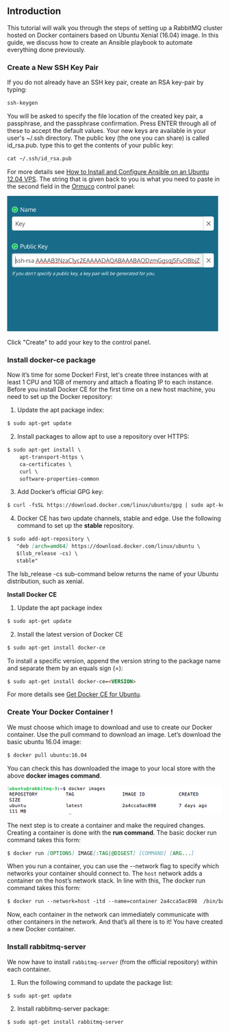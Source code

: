 ## Introduction

This tutorial will walk you through the steps of setting up a RabbitMQ cluster hosted on Docker containers based on Ubuntu Xenial (16.04) image. In this guide, we discuss how to create an Ansible playbook to automate everything done previously.

### Create a New SSH Key Pair

If you do not already have an SSH key pair, create an RSA key-pair by typing:

```markdown
ssh-keygen
```
You will be asked to specify the file location of the created key pair, a passphrase, and the passphrase confirmation. Press ENTER through all of these to accept the default values. Your new keys are available in your user's ~/.ssh directory. The public key (the one you can share) is called id_rsa.pub. type this to get the contents of your public key:

```markdown
cat ~/.ssh/id_rsa.pub
```
For more details see [How to Install and Configure Ansible on an Ubuntu 12.04 VPS](https://www.digitalocean.com/community/tutorials/how-to-install-and-configure-ansible-on-an-ubuntu-12-04-vps). The string that is given back to you is what you need to paste in the second field in the [Ormuco](https://ormuco.com) control panel:

![](KeyPanel.png?raw=true)

Click "Create" to add your key to the control panel. 

### Install docker-ce package

Now it’s time for some Docker! First, let's create three instances with at least 1 CPU and 1GB of memory and attach a floating IP to each instance. Before you install Docker CE for the first time on a new host machine, you need to set up the Docker repository:

1. Update the apt package index:
```markdown
$ sudo apt-get update
```
2. Install packages to allow apt to use a repository over HTTPS:
```markdown
$ sudo apt-get install \
    apt-transport-https \
    ca-certificates \
    curl \
    software-properties-common
```
3. Add Docker’s official GPG key:
```markdown
$ curl -fsSL https://download.docker.com/linux/ubuntu/gpg | sudo apt-key add -
```
4. Docker CE has two update channels, stable and edge. Use the following command to set up the **stable** repository. 
```markdown
$ sudo add-apt-repository \
   "deb [arch=amd64] https://download.docker.com/linux/ubuntu \
   $(lsb_release -cs) \
   stable"
```
The lsb_release -cs sub-command below returns the name of your Ubuntu distribution, such as xenial.

**Install Docker CE**

1. Update the apt package index
```markdown
$ sudo apt-get update
```
2. Install the latest version of Docker CE
```markdown
$ sudo apt-get install docker-ce
```
To install a specific version, append the version string to the package name and separate them by an equals sign (=):
```markdown
$ sudo apt-get install docker-ce=<VERSION>
```

For more details see [Get Docker CE for Ubuntu](https://docs.docker.com/engine/installation/linux/docker-ce/ubuntu/).

### Create Your Docker Container !

We must choose which image to download and use to create our Docker container. Use the pull command to download an image. Let’s download the basic ubuntu 16.04 image:

```markdown
$ docker pull ubuntu:16.04
```

You can check this has downloaded the image to your local store with the above **docker images command**.

![](DockerImages.png?raw=true)

The next step is to create a container and make the required changes. Creating a container is done with the **run command**. The basic docker run command takes this form:

```markdown
$ docker run [OPTIONS] IMAGE[:TAG|@DIGEST] [COMMAND] [ARG...]
```

When you run a container, you can use the --network flag to specify which networks your container should connect to. The ```host``` network adds a container on the host’s network stack. In line with this, The docker run command takes this form:

```markdown
$ docker run --network=host -itd --name=container 2a4cca5ac898  /bin/bash
```

Now, each container in the network can immediately communicate with other containers in the network. And that’s all there is to it! You have created a new Docker container.

### Install rabbitmq-server

We now have to install ```rabbitmq-server``` (from the official repository) within each container. 

1. Run the following command to update the package list:
```markdown
$ sudo apt-get update
```
2. Install rabbitmq-server package:
```markdown
$ sudo apt-get install rabbitmq-server
```

